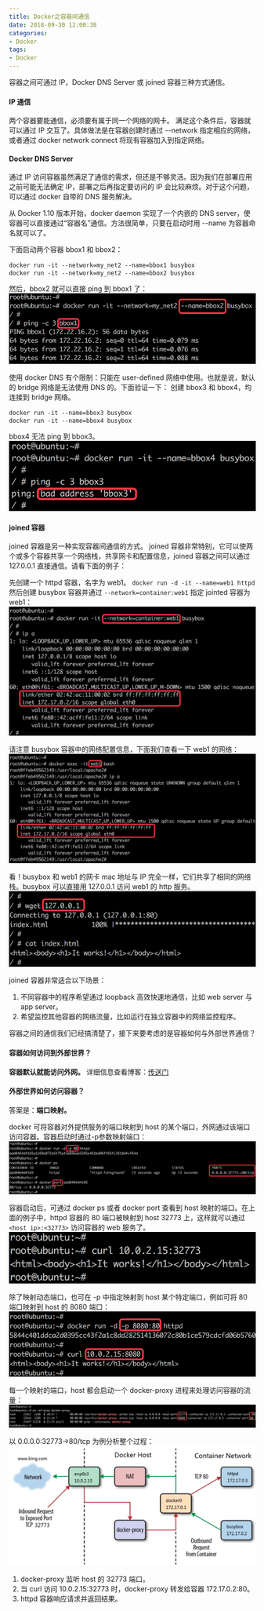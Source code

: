 ```yaml
---
title: Docker之容器间通信
date: 2018-09-30 12:00:38
categories:
- Docker
tags:
- Docker
---
```

容器之间可通过 IP，Docker DNS Server 或 joined 容器三种方式通信。

#### IP 通信 ####
两个容器要能通信，必须要有属于同一个网络的网卡。
满足这个条件后，容器就可以通过 IP 交互了。具体做法是在容器创建时通过 --network 指定相应的网络，或者通过 docker network connect 将现有容器加入到指定网络。
<!--more-->

#### Docker DNS Server ####
通过 IP 访问容器虽然满足了通信的需求，但还是不够灵活。因为我们在部署应用之前可能无法确定 IP，部署之后再指定要访问的 IP 会比较麻烦。对于这个问题，可以通过 docker 自带的 DNS 服务解决。

从 Docker 1.10 版本开始，docker daemon 实现了一个内嵌的 DNS server，使容器可以直接通过“容器名”通信。方法很简单，只要在启动时用 --name 为容器命名就可以了。

下面启动两个容器 bbox1 和 bbox2：
```
docker run -it --network=my_net2 --name=bbox1 busybox
docker run -it --network=my_net2 --name=bbox2 busybox
```
然后，bbox2 就可以直接 ping 到 bbox1 了：
![](/uploads/2018/09/docker-network-communication-01.jpg)

使用 docker DNS 有个限制：只能在 user-defined 网络中使用。也就是说，默认的 bridge 网络是无法使用 DNS 的。下面验证一下：
创建 bbox3 和 bbox4，均连接到 bridge 网络。
```
docker run -it --name=bbox3 busybox
docker run -it --name=bbox4 busybox
```
bbox4 无法 ping 到 bbox3。
![](/uploads/2018/09/docker-network-communication-02.jpg)


#### joined 容器 ####
joined 容器是另一种实现容器间通信的方式。
joined 容器非常特别，它可以使两个或多个容器共享一个网络栈，共享网卡和配置信息，joined 容器之间可以通过 127.0.0.1 直接通信。请看下面的例子：

先创建一个 httpd 容器，名字为 web1。
`docker run -d -it --name=web1 httpd`
然后创建 busybox 容器并通过 `--network=container:web1` 指定 jointed 容器为 web1：
![](/uploads/2018/09/docker-network-communication-03.jpg)

请注意 busybox 容器中的网络配置信息，下面我们查看一下 web1 的网络：
![](/uploads/2018/09/docker-network-communication-04.jpg)

看！busybox 和 web1 的网卡 mac 地址与 IP 完全一样，它们共享了相同的网络栈。busybox 可以直接用 127.0.0.1 访问 web1 的 http 服务。
![](/uploads/2018/09/docker-network-communication-05.jpg)

joined 容器非常适合以下场景：
1. 不同容器中的程序希望通过 loopback 高效快速地通信，比如 web server 与 app server。
2. 希望监控其他容器的网络流量，比如运行在独立容器中的网络监控程序。

容器之间的通信我们已经搞清楚了，接下来要考虑的是容器如何与外部世界通信？


#### 容器如何访问到外部世界？ ####
**容器默认就能访问外网。**
详细信息查看博客：[传送门](https://www.cnblogs.com/CloudMan6/p/7107407.html)


#### 外部世界如何访问容器？ ####
答案是：**端口映射。**

docker 可将容器对外提供服务的端口映射到 host 的某个端口，外网通过该端口访问容器。容器启动时通过-p参数映射端口：
![](/uploads/2018/09/docker-network-communication-06.jpg)

容器启动后，可通过 docker ps 或者 docker port 查看到 host 映射的端口。在上面的例子中，httpd 容器的 80 端口被映射到 host 32773 上，这样就可以通过 `<host ip>:<32773>` 访问容器的 web 服务了。
![](/uploads/2018/09/docker-network-communication-07.jpg)

除了映射动态端口，也可在 -p 中指定映射到 host 某个特定端口，例如可将 80 端口映射到 host 的 8080 端口：
![](/uploads/2018/09/docker-network-communication-08.jpg)

每一个映射的端口，host 都会启动一个 docker-proxy 进程来处理访问容器的流量：
![](/uploads/2018/09/docker-network-communication-09.jpg)

以 0.0.0.0:32773->80/tcp 为例分析整个过程：
![](/uploads/2018/09/docker-network-communication-10.jpg)

1. docker-proxy 监听 host 的 32773 端口。
2. 当 curl 访问 10.0.2.15:32773 时，docker-proxy 转发给容器 172.17.0.2:80。
3. httpd 容器响应请求并返回结果。
